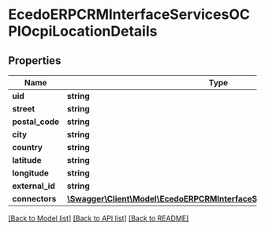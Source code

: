 # EcedoERPCRMInterfaceServicesOCPIOcpiLocationDetails

## Properties
Name | Type | Description | Notes
------------ | ------------- | ------------- | -------------
**uid** | **string** |  | [optional] 
**street** | **string** |  | [optional] 
**postal_code** | **string** |  | [optional] 
**city** | **string** |  | [optional] 
**country** | **string** |  | [optional] 
**latitude** | **string** |  | [optional] 
**longitude** | **string** |  | [optional] 
**external_id** | **string** |  | [optional] 
**connectors** | [**\Swagger\Client\Model\EcedoERPCRMInterfaceServicesOCPIOcpiConnector[]**](EcedoERPCRMInterfaceServicesOCPIOcpiConnector.md) |  | [optional] 

[[Back to Model list]](../README.md#documentation-for-models) [[Back to API list]](../README.md#documentation-for-api-endpoints) [[Back to README]](../README.md)


